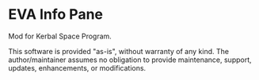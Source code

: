 # EVA Info Pane
Mod for Kerbal Space Program.

This software is provided "as-is", without warranty of any kind. The author/maintainer assumes no obligation to provide maintenance, support, updates, enhancements, or modifications.
